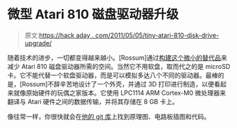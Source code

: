 # 微型 Atari 810 磁盘驱动器升级

> 原文:[https://hack aday . com/2011/05/05/tiny-atari-810-disk-drive-upgrade/](https://hackaday.com/2011/05/05/tiny-atari-810-disk-drive-upgrade/)

随着技术的进步，一切都变得越来越小。[Rossum]通过[构建这个微小的替代品](http://rossum.posterous.com/a-little-atari-810-disk-drive)来减少 Atari 810 磁盘驱动器所需的空间。当然它不用软盘，取而代之的是 microSD 卡。它不能代替一个软盘驱动器，而是可以模拟多达八个不同的驱动器。最棒的是，[Rossum]不辞辛苦地设计了一个外壳，并通过 3D 打印进行制造，以便看起来就像原始硬件的玩偶之家版本。它使用 LPC1114 ARM Cortex-M0 微处理器来翻译与 Atari 硬件之间的数据传输，并将其存储在 8 GB 卡上。

像往常一样，你很快就会在[他的 git 库](https://github.com/rossumur/)上找到原理图、电路板插图和代码。